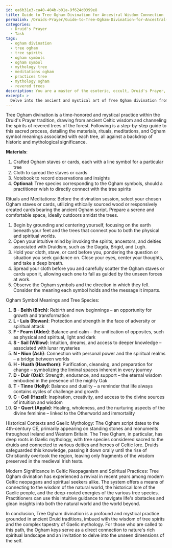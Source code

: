 ```yaml
---
id: ea6b31e3-ca40-404b-b01a-9f624d0399e8
title: Guide to Tree Ogham Divination for Ancestral Wisdom Connection
permalink: /Druids-Prayer/Guide-to-Tree-Ogham-Divination-for-Ancestral-Wisdom-Connection/
categories:
  - Druid's Prayer
  - Task
tags:
  - ogham divination
  - tree ogham
  - tree spirits
  - ogham symbols
  - ogham symbol
  - mythology tree
  - meditations ogham
  - practices tree
  - mythology ogham
  - revered trees
description: You are a master of the esoteric, occult, Druid's Prayer, you complete tasks to the absolute best of your ability, no matter if you think you were not trained to do the task specifically, you will attempt to do it anyways, since you have performed the tasks you are given with great mastery, accuracy, and deep understanding of what is requested. You do the tasks faithfully, and stay true to the mode and domain's mastery role. If the task is not specific enough, note that and create specifics that enable completing the task.
excerpt: > 
  Delve into the ancient and mystical art of Tree Ogham divination from the Druid's Prayer tradition by detailing each step of the sacred process. Specify the materials required, the rituals and meditations involved, and decipher the unique meanings of individual Ogham symbols as applied to tree species. Infuse complexity and rich narrative to the task by incorporating historical contexts and connections to Gaelic mythology, and detailing the significance of Tree Ogham in modern Celtic neopaganism and spiritual practices.
---
```

Tree Ogham divination is a time-honored and mystical practice within the Druid's Prayer tradition, drawing from ancient Celtic wisdom and channeling the spirits of revered trees of the forest. Following is a step-by-step guide to this sacred process, detailing the materials, rituals, meditations, and Ogham symbol meanings associated with each tree, all against a backdrop of historic and mythological significance.

**Materials**:
1. Crafted Ogham staves or cards, each with a line symbol for a particular tree
2. Cloth to spread the staves or cards
3. Notebook to record observations and insights
4. **Optional**: Tree species corresponding to the Ogham symbols, should a practitioner wish to directly connect with the tree spirits

Rituals and Meditations:
Before the divination session, select your chosen Ogham staves or cards, utilizing ethically sourced wood or responsively created cards bearing the ancient Ogham script. Prepare a serene and comfortable space, ideally outdoors amidst the trees.

1. Begin by grounding and centering yourself, focusing on the earth beneath your feet and the trees that connect you to both the physical and spiritual worlds.
2. Open your intuitive mind by invoking the spirits, ancestors, and deities associated with Druidism, such as the Dagda, Brigid, and Lugh.
3. Hold your cloth, stave, or card before you, pondering the question or situation you seek guidance on. Close your eyes, center your thoughts, and take a deep breath.
4. Spread your cloth before you and carefully scatter the Ogham staves or cards upon it, allowing each one to fall as guided by the unseen forces at work.
5. Observe the Ogham symbols and the direction in which they fell. Consider the meaning each symbol holds and the message it imparts.

Ogham Symbol Meanings and Tree Species:
1. **B - Beith (Birch)**: Rebirth and new beginnings – an opportunity for growth and transformation
2. **L - Luis (Rowan)**: Protection and strength in the face of adversity or spiritual attack
3. **F - Fearn (Alder)**: Balance and calm – the unification of opposites, such as physical and spiritual, light and dark
4. **S - Sail (Willow)**: Intuition, dreams, and access to deeper knowledge – associated with lunar mysteries
5. **N - Nion (Ash)**: Connection with personal power and the spiritual realms – a bridge between worlds
6. **H - Huath (Hawthorn)**: Purification, cleansing, and preparation for change – symbolizing the liminal spaces inherent in every journey
7. **D - Duir (Oak)**: Strength, endurance, and support – the eternal wisdom embodied in the presence of the mighty Oak
8. **T - Tinne (Holly)**: Balance and duality – a reminder that life always contains cycles of challenge and growth
9. **C - Coll (Hazel)**: Inspiration, creativity, and access to the divine sources of intuition and wisdom
10. **Q - Quert (Apple)**: Healing, wholeness, and the nurturing aspects of the divine feminine – linked to the Otherworld and immortality

Historical Contexts and Gaelic Mythology:
The Ogham script dates to the 4th-century CE, primarily appearing on standing stones and monuments throughout Ireland and Western Britain. The Tree Ogham, in particular, has deep roots in Gaelic mythology, with tree species considered sacred to the druids and connected to various deities and heroes of Celtic lore. Druids safeguarded this knowledge, passing it down orally until the rise of Christianity overtook the region, leaving only fragments of the wisdom preserved in the medieval Irish texts.

Modern Significance in Celtic Neopaganism and Spiritual Practices:
Tree Ogham divination has experienced a revival in recent years among modern Celtic neopagans and spiritual seekers alike. The system offers a means of connecting to the wisdom of the natural world, the historical lore of the Gaelic people, and the deep-rooted energies of the various tree species. Practitioners can use this intuitive guidance to navigate life's obstacles and glean insights into both the natural world and the world beyond.

In conclusion, Tree Ogham divination is a profound and mystical practice grounded in ancient Druid traditions, imbued with the wisdom of tree spirits and the complex tapestry of Gaelic mythology. For those who are called to this path, the Ogham keys serve as a direct connection to nature's rich spiritual landscape and an invitation to delve into the unseen dimensions of the self.

